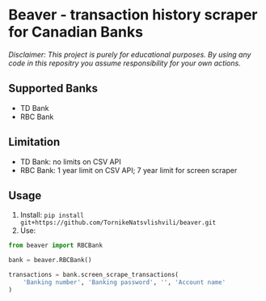 # Beaver - transaction history scraper for Canadian Banks
*Disclaimer: This project is purely for educational purposes. By using any code in this repositry you assume responsibility for your own actions.*

## Supported Banks
* TD Bank
* RBC Bank

## Limitation
* TD Bank: no limits on CSV API
* RBC Bank: 1 year limit on CSV API; 7 year limit for screen scraper

## Usage
1. Install:
`pip install git+https://github.com/TornikeNatsvlishvili/beaver.git`
2. Use:

```python
from beaver import RBCBank

bank = beaver.RBCBank()

transactions = bank.screen_scrape_transactions(
    'Banking number', 'Banking password', '', 'Account name'
)
```